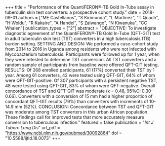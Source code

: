 +++
title = "Performance of the QuantiFERON®-TB Gold In-Tube assay in tuberculin skin test converters: a prospective cohort study."
date = 2018-09-01
authors = ["ME Castellanos", "S Kirimunda", "L Martinez", "T Quach", "H Woldu", "R Kakaire", "A Handel", "S Zalwango", "N Kiwanuka", "CC Whalen"]
publication_types = ["2"]
abstract = "OBJECTIVE: To investigate diagnostic agreement of the QuantiFERON®-TB Gold In-Tube (QFT-GIT) test in adult tuberculin skin test (TST) converters in a high tuberculosis (TB) burden setting. SETTING AND DESIGN: We performed a case-cohort study from 2014 to 2016 in Uganda among residents who were not infected with Mycobacterium tuberculosis. Participants were followed up for 1 year, when they were retested to determine TST conversion. All TST converters and a random sample of participants from baseline were offered QFT-GIT testing. RESULTS: Of 368 enrolled participants, 61 (17%) converted their TST by 1 year. Among 61 converters, 42 were tested using QFT-GIT, 64% of whom were QFT-GIT-positive. Of 307 participants with a persistent negative TST, 48 were tested using QFT-GIT, 83% of whom were QFT-negative. Overall concordance of TST and QFT-GIT was moderate (κ = 0.48, 95%CI 0.30-0.66). Converters with a conversion of 15 mm had a higher proportion of concordant QFT-GIT results (79%) than converters with increments of 10-14.9 mm (52%). CONCLUSION: Concordance between TST and QFT-GIT was moderate among TST converters in this urban African population. These findings call for improved tests that more accurately measure conversion to tuberculous infection."
featured = false
publication = "*Int J Tuberc Lung Dis*"
url_pdf = "https://www.ncbi.nlm.nih.gov/pubmed/30092864"
doi = "10.5588/ijtld.18.0073"
+++

